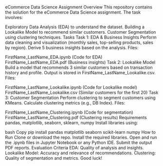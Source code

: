 eCommerce Data Science Assignment
Overview
This repository contains the solution for the eCommerce Data Science assignment. The task involves:

Exploratory Data Analysis (EDA) to understand the dataset.
Building a Lookalike Model to recommend similar customers.
Customer Segmentation using clustering techniques.
Tasks
Task 1: EDA & Business Insights
Perform data cleaning and visualization (monthly sales, top-selling products, sales by region).
Derive 5 business insights based on the analysis.
Files:

FirstName_LastName_EDA.ipynb (Code for EDA)
FirstName_LastName_EDA.pdf (Business insights)
Task 2: Lookalike Model
Build a model that recommends 3 similar customers based on transaction history and profile.
Output is stored in FirstName_LastName_Lookalike.csv.
Files:

FirstName_LastName_Lookalike.ipynb (Code for Lookalike model)
FirstName_LastName_Lookalike.csv (Similar customers for the first 20)
Task 3: Customer Segmentation
Perform clustering to segment customers using KMeans.
Calculate clustering metrics (e.g., DB Index).
Files:

FirstName_LastName_Clustering.ipynb (Code for segmentation)
FirstName_LastName_Clustering.pdf (Clustering results)
Requirements
pandas, matplotlib, seaborn, sklearn, numpy
Install libraries using:

bash
Copy
pip install pandas matplotlib seaborn scikit-learn numpy
How to Run
Clone or download the repo.
Install the required libraries.
Open and run the .ipynb files in Jupyter Notebook or any Python IDE.
Submit the output PDF reports.
Evaluation Criteria
EDA: Quality of analysis and insights.
Lookalike Model: Accuracy and relevance of recommendations.
Clustering: Quality of segmentation and metrics.
Good luck!

